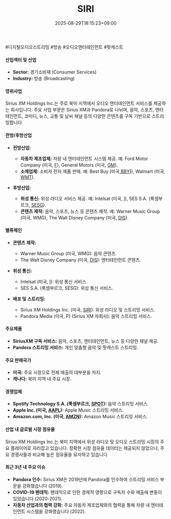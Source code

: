 ﻿---
title: "SIRI"
date: 2025-08-29T18:15:23+09:00
lastmod: 2025-08-29T18:15:23+09:00
type: docs
sidebar:
  open: true
weight: 796
---
<div style="display:none">
  <meta property="article:published_time" content="2025-08-29T09:15:23Z" />
  <meta property="article:modified_time" content="2025-08-29T09:15:23Z" />
</div>
#디지털오디오스트리밍 #방송 #오디오엔터테인먼트 #팟캐스트 

#### 산업섹터 및 산업

- **Sector:** 경기소비재 (Consumer Services)
- **Industry:** 방송 (Broadcasting)

#### 영위사업

Sirius XM Holdings Inc.는 주로 북미 지역에서 오디오 엔터테인먼트 서비스를 제공하는 회사입니다. 주요 사업 부문은 Sirius XM과 Pandora로 나뉘며, 음악, 스포츠, 엔터테인먼트, 코미디, 뉴스, 교통 및 날씨 채널 등의 다양한 콘텐츠를 구독 기반으로 스트리밍합니다

#### 전방/후방산업

- **전방산업:**
    
    - **자동차 제조업체:** 차량 내 엔터테인먼트 시스템 제공. 예: Ford Motor Company (미국, [F](/company-analysis/f/)), General Motors (미국, [GM](/company-analysis/gm/)).
    - **소매업체:** 소비자 전자 제품 판매. 예: Best Buy (미국,[BBY](/company-analysis/bby/)]), Walmart (미국, [WMT](/company-analysis/wmt/)).
      
- **후방산업:**
    
    - **위성 통신:** 위성 라디오 서비스 제공. 예: Intelsat (미국, [I](/company-analysis/i/)), SES S.A. (룩셈부르크, [SESG](/company-analysis/sesg/)).
    - **콘텐츠 제작:** 음악, 스포츠, 뉴스 등 콘텐츠 제작. 예: Warner Music Group (미국, WMG), The Walt Disney Company (미국, [DIS](/company-analysis/dis/)).

#### 밸류체인

- **콘텐츠 제작:**
    
    - Warner Music Group (미국, WMG): 음악 콘텐츠.
    - The Walt Disney Company (미국, [DIS](/company-analysis/dis/)): 엔터테인먼트 콘텐츠.
      
- **위성 통신:**
    
    - Intelsat (미국, [I](/company-analysis/i/)): 위성 통신 서비스.
    - SES S.A. (룩셈부르크, SESG): 위성 통신 서비스.
      
- **배포 및 스트리밍:**
    
    - Sirius XM Holdings Inc. (미국, [SIRI](/company-analysis/siri/)): 위성 라디오 및 스트리밍 서비스.
    - Pandora Media (미국, P) (Sirius XM 자회사): 음악 스트리밍 서비스.

#### 주요제품

- **SiriusXM 구독 서비스:** 음악, 스포츠, 엔터테인먼트, 뉴스 등 다양한 채널 제공.
- **Pandora 스트리밍 서비스:** 개인 맞춤형 음악 및 팟캐스트 스트리밍.

#### 주요 판매국가

- **미국:** 주요 시장으로 전체 매출의 대부분을 차지.
- **캐나다:** 북미 지역 내 주요 시장.

#### 경쟁업체

- **Spotify Technology S.A. (룩셈부르크, [SPOT](/company-analysis/spot/)):** 음악 스트리밍 서비스.
- **Apple Inc. (미국, [AAPL](/company-analysis/aapl/)):** Apple Music 스트리밍 서비스.
- **Amazon.com, Inc. (미국, [AMZN](/company-analysis/amzn/)):** Amazon Music 스트리밍 서비스.

#### 산업 내 글로벌 시장 점유율

Sirius XM Holdings Inc.는 북미 지역에서 위성 라디오 및 오디오 스트리밍 시장의 주요 플레이어로 자리잡고 있습니다. 정확한 시장 점유율 데이터는 제공되지 않았으나, 주요 경쟁사들과 비교해 높은 점유율을 유지하고 있습니다

#### 최근 3년 내 주요 이슈

- **Pandora 인수:** Sirius XM은 2019년에 Pandora를 인수하여 스트리밍 서비스 부문을 강화했습니다 (2019).
- **COVID-19 팬데믹:** 팬데믹으로 인한 경제적 영향으로 구독자 수와 매출에 변동이 있었습니다 (2020-2021).
- **자동차 산업과의 협력 강화:** 주요 자동차 제조업체와의 협력을 통해 차량 내 엔터테인먼트 시스템을 강화했습니다 (2022).
